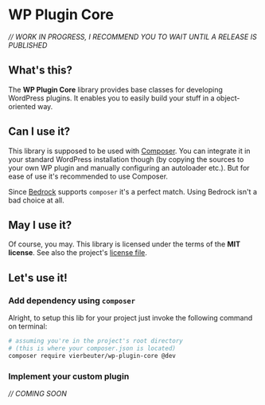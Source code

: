 # WP Plugin Core

*// WORK IN PROGRESS, I RECOMMEND YOU TO WAIT UNTIL A RELEASE IS PUBLISHED*

## What's this?

The **WP Plugin Core** library provides base classes for developing WordPress plugins. It enables you to easily build your stuff in a object-oriented way.

## Can I use it?

This library is supposed to be used with [Composer](https://getcomposer.org/). You can integrate it in your standard WordPress installation though (by copying the sources to your own WP plugin and manually configuring an autoloader etc.). But for ease of use it's recommended to use Composer.

Since [Bedrock](https://roots.io/bedrock/) supports `composer` it's a perfect match. Using Bedrock isn't a bad choice at all.

## May I use it?

Of course, you may. This library is licensed under the terms of the **MIT license**. See also the project's [license file](./LICENSE).

## Let's use it!

### Add dependency using `composer`

Alright, to setup this lib for your project just invoke the following command on terminal:

```bash
# assuming you're in the project's root directory
# (this is where your composer.json is located)
composer require vierbeuter/wp-plugin-core @dev
```

### Implement your custom plugin

*//	COMING SOON*
